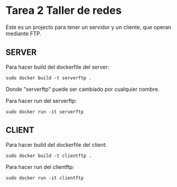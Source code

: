 # Tarea 2 Taller de redes

Este es un projecto para tener un servidor y un cliente, que operan mediante FTP.

## SERVER

Para hacer build del dockerfile del server:

`sudo docker build -t serverftp .`

Donde "serverftp" puede ser cambiado por cualquier nombre.

Para hacer run del serverftp:

`sudo docker run -it serverftp`

## CLIENT

Para hacer build del dockerfile del client:

`sudo docker build -t clientftp .`

Para hacer run del clientftp:

`sudo docker run -it clientftp`

